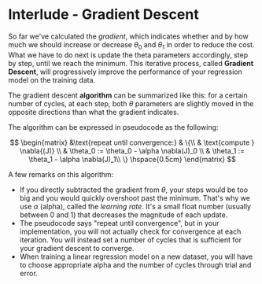 # Interlude - Gradient Descent

So far we've calculated the *gradient*, which indicates whether and by how much we should increase or decrease $\theta_0$ and $\theta_1$ in order to reduce the cost.   
What we have to do next is update the theta parameters accordingly, step by step, until we reach the minimum. This iterative process, called **Gradient Descent**, will progressively improve the performance of your regression model on the training data. 

The gradient descent **algorithm** can be summarized like this: for a certain number of cycles, at each step, both $\theta$ parameters are slightly moved in the opposite directions than what the gradient indicates.

The algorithm can be expressed in pseudocode as the following:

$$
\begin{matrix}
&\text{repeat until convergence:} & \{\\
&    \text{compute } \nabla{(J)}  \\
&	\theta_0 := \theta_0 - \alpha \nabla(J)_0  \\ 
&	\theta_1 := \theta_1 - \alpha \nabla(J)_1\\
	\} \hspace{0.5cm} 
\end{matrix}
$$

A few remarks on this algorithm:
- If you directly subtracted the gradient from $\theta$, your steps would be too big and you would quickly overshoot past the minimum. That's why we use $\alpha$ (alpha), called the *learning rate*. It's a small float number (usually between 0 and 1) that decreases the magnitude of each update.
- The pseudocode says "repeat until convergence", but in your implementation, you will not actually check for convergence at each iteration. You will instead set a number of cycles that is sufficient for your gradient descent to converge. 
- When training a linear regression model on a new dataset, you will have to choose appropriate alpha and the number of cycles through trial and error.

